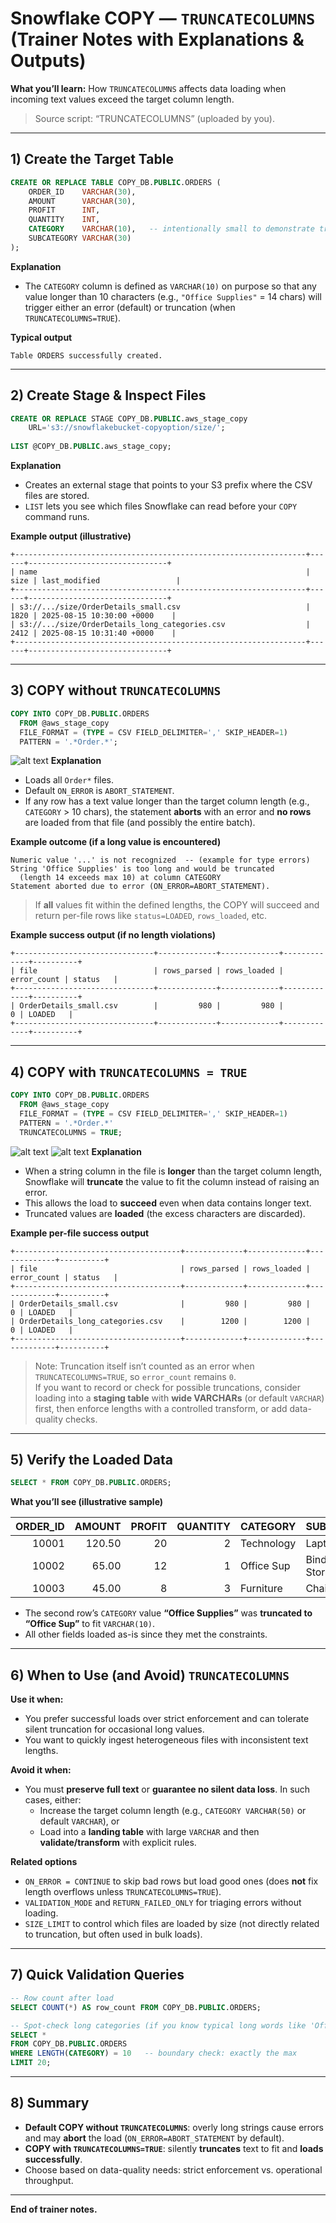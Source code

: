 
# Snowflake COPY — `TRUNCATECOLUMNS` (Trainer Notes with Explanations & Outputs)

**What you’ll learn:** How `TRUNCATECOLUMNS` affects data loading when incoming text values exceed the target column length.

> Source script: “TRUNCATECOLUMNS” (uploaded by you).

---

## 1) Create the Target Table

```sql
CREATE OR REPLACE TABLE COPY_DB.PUBLIC.ORDERS (
    ORDER_ID    VARCHAR(30),
    AMOUNT      VARCHAR(30),
    PROFIT      INT,
    QUANTITY    INT,
    CATEGORY    VARCHAR(10),   -- intentionally small to demonstrate truncation
    SUBCATEGORY VARCHAR(30)
);
```

**Explanation**  
- The `CATEGORY` column is defined as `VARCHAR(10)` on purpose so that any value longer than 10 characters (e.g., `"Office Supplies"` = 14 chars) will trigger either an error (default) or truncation (when `TRUNCATECOLUMNS=TRUE`).

**Typical output**  
```
Table ORDERS successfully created.
```

---

## 2) Create Stage & Inspect Files

```sql
CREATE OR REPLACE STAGE COPY_DB.PUBLIC.aws_stage_copy
    URL='s3://snowflakebucket-copyoption/size/';
    
LIST @COPY_DB.PUBLIC.aws_stage_copy;
```

**Explanation**  
- Creates an external stage that points to your S3 prefix where the CSV files are stored.  
- `LIST` lets you see which files Snowflake can read before your `COPY` command runs.

**Example output (illustrative)**  
```
+-----------------------------------------------------------------+------+-------------------------------+
| name                                                            | size | last_modified                 |
+-----------------------------------------------------------------+------+-------------------------------+
| s3://.../size/OrderDetails_small.csv                            | 1820 | 2025-08-15 10:30:00 +0000    |
| s3://.../size/OrderDetails_long_categories.csv                  | 2412 | 2025-08-15 10:31:40 +0000    |
+-----------------------------------------------------------------+------+-------------------------------+
```

---

## 3) COPY **without** `TRUNCATECOLUMNS`

```sql
COPY INTO COPY_DB.PUBLIC.ORDERS
  FROM @aws_stage_copy
  FILE_FORMAT = (TYPE = CSV FIELD_DELIMITER=',' SKIP_HEADER=1)
  PATTERN = '.*Order.*';
```

![alt text](image-35.png)
**Explanation**  
- Loads all `Order*` files.  
- Default `ON_ERROR` is `ABORT_STATEMENT`.  
- If any row has a text value longer than the target column length (e.g., `CATEGORY` > 10 chars), the statement **aborts** with an error and **no rows** are loaded from that file (and possibly the entire batch).

**Example outcome (if a long value is encountered)**  
```
Numeric value '...' is not recognized  -- (example for type errors)
String 'Office Supplies' is too long and would be truncated
  (length 14 exceeds max 10) at column CATEGORY
Statement aborted due to error (ON_ERROR=ABORT_STATEMENT).
```

> If **all** values fit within the defined lengths, the COPY will succeed and return per-file rows like `status=LOADED`, `rows_loaded`, etc.

**Example success output (if no length violations)**  
```
+-------------------------------+-------------+-------------+-------------+----------+
| file                          | rows_parsed | rows_loaded | error_count | status   |
+-------------------------------+-------------+-------------+-------------+----------+
| OrderDetails_small.csv        |         980 |         980 |           0 | LOADED   |
+-------------------------------+-------------+-------------+-------------+----------+
```

---

## 4) COPY **with** `TRUNCATECOLUMNS = TRUE`

```sql
COPY INTO COPY_DB.PUBLIC.ORDERS
  FROM @aws_stage_copy
  FILE_FORMAT = (TYPE = CSV FIELD_DELIMITER=',' SKIP_HEADER=1)
  PATTERN = '.*Order.*'
  TRUNCATECOLUMNS = TRUE;
```
![alt text](image-36.png)
![alt text](image-37.png)
**Explanation**  
- When a string column in the file is **longer** than the target column length, Snowflake will **truncate** the value to fit the column instead of raising an error.  
- This allows the load to **succeed** even when data contains longer text.  
- Truncated values are **loaded** (the excess characters are discarded).

**Example per-file success output**  
```
+-------------------------------------+-------------+-------------+-------------+----------+
| file                                | rows_parsed | rows_loaded | error_count | status   |
+-------------------------------------+-------------+-------------+-------------+----------+
| OrderDetails_small.csv              |         980 |         980 |           0 | LOADED   |
| OrderDetails_long_categories.csv    |        1200 |        1200 |           0 | LOADED   |
+-------------------------------------+-------------+-------------+-------------+----------+
```

> Note: Truncation itself isn’t counted as an error when `TRUNCATECOLUMNS=TRUE`, so `error_count` remains `0`.  
> If you want to record or check for possible truncations, consider loading into a **staging table** with **wide VARCHARs** (or default `VARCHAR`) first, then enforce lengths with a controlled transform, or add data-quality checks.

---

## 5) Verify the Loaded Data

```sql
SELECT * FROM COPY_DB.PUBLIC.ORDERS;
```

**What you’ll see (illustrative sample)**  

| ORDER_ID | AMOUNT | PROFIT | QUANTITY | CATEGORY     | SUBCATEGORY        |
|---------:|-------:|-------:|---------:|--------------|--------------------|
| 10001    | 120.50 | 20     | 2        | Technology   | Laptops            |
| 10002    | 65.00  | 12     | 1        | Office Sup   | Binders & Storage  |
| 10003    | 45.00  | 8      | 3        | Furniture    | Chairs             |

- The second row’s `CATEGORY` value **“Office Supplies”** was **truncated to “Office Sup”** to fit `VARCHAR(10)`.
- All other fields loaded as-is since they met the constraints.

---

## 6) When to Use (and Avoid) `TRUNCATECOLUMNS`

**Use it when:**  
- You prefer successful loads over strict enforcement and can tolerate silent truncation for occasional long values.  
- You want to quickly ingest heterogeneous files with inconsistent text lengths.

**Avoid it when:**  
- You must **preserve full text** or **guarantee no silent data loss**. In such cases, either:  
  - Increase the target column length (e.g., `CATEGORY VARCHAR(50)` or default `VARCHAR`), or  
  - Load into a **landing table** with large `VARCHAR` and then **validate/transform** with explicit rules.

**Related options**  
- `ON_ERROR = CONTINUE` to skip bad rows but load good ones (does **not** fix length overflows unless `TRUNCATECOLUMNS=TRUE`).  
- `VALIDATION_MODE` and `RETURN_FAILED_ONLY` for triaging errors without loading.  
- `SIZE_LIMIT` to control which files are loaded by size (not directly related to truncation, but often used in bulk loads).

---

## 7) Quick Validation Queries

```sql
-- Row count after load
SELECT COUNT(*) AS row_count FROM COPY_DB.PUBLIC.ORDERS;

-- Spot-check long categories (if you know typical long words like 'Office Supplies')
SELECT *
FROM COPY_DB.PUBLIC.ORDERS
WHERE LENGTH(CATEGORY) = 10   -- boundary check: exactly the max
LIMIT 20;
```

---

## 8) Summary

- **Default COPY without `TRUNCATECOLUMNS`**: overly long strings cause errors and may **abort** the load (`ON_ERROR=ABORT_STATEMENT` by default).  
- **COPY with `TRUNCATECOLUMNS=TRUE`**: silently **truncates** text to fit and **loads successfully**.  
- Choose based on data-quality needs: strict enforcement vs. operational throughput.

---

**End of trainer notes.**
